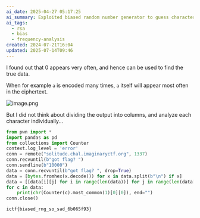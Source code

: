 ```yaml
---
ai_date: 2025-04-27 05:17:25
ai_summary: Exploited biased random number generator to guess characters in ciphertext
ai_tags:
  - rsa
  - bias
  - frequency-analysis
created: 2024-07-21T16:04
updated: 2025-07-14T09:46
---
```


I found out that 0 appears very often, and hence can be used to find the true data.

When for example `a` is encoded many times, `a` itself will appear most often in the ciphertext.

![image.png](https://res.cloudinary.com/kumonochisanaka/image/upload/v1721652585/2024/07/7b4991640f79b5d6068f2fe1c8bc155c.png)

But I did not think about dividing the output into columns, and analyze each character individually...

```python
from pwn import *
import pandas as pd
from collections import Counter
context.log_level = 'error'
conn = remote("solitude.chal.imaginaryctf.org", 1337)
conn.recvuntil(b"got flag? ")
conn.sendline(b"10000")
data = conn.recvuntil(b"got flag? ", drop=True)
data = [bytes.fromhex(x.decode()) for x in data.split(b"\n") if x]
data = [[data[i][j] for i in range(len(data))] for j in range(len(data[0]))]
for c in data:
    print(chr(Counter(c).most_common(1)[0][0]), end="")
conn.close()
```

```flag
ictf{biased_rng_so_sad_6b065f93}
```